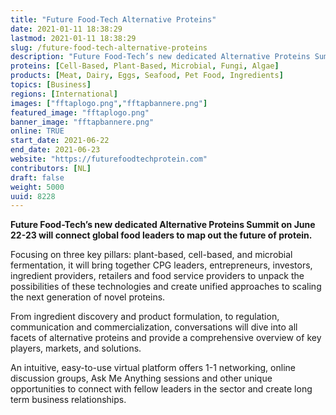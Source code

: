 ```yaml
---
title: "Future Food-Tech Alternative Proteins"
date: 2021-01-11 18:38:29
lastmod: 2021-01-11 18:38:29
slug: /future-food-tech-alternative-proteins
description: "Future Food-Tech’s new dedicated Alternative Proteins Summit on June 22-23 will connect global food leaders to map out the future of protein.Focusing on three key pillars: plant-based, cell-based, and microbial fermentation, it will bring together CPG leaders, entrepreneurs, investors, ingredient providers, retailers and food service providers to unpack the possibilities of these technologies and create unified approaches to scaling the next generation of novel proteins."
proteins: [Cell-Based, Plant-Based, Microbial, Fungi, Algae]
products: [Meat, Dairy, Eggs, Seafood, Pet Food, Ingredients]
topics: [Business]
regions: [International]
images: ["fftaplogo.png","fftapbannere.png"]
featured_image: "fftaplogo.png"
banner_image: "fftapbannere.png"
online: TRUE
start_date: 2021-06-22
end_date: 2021-06-23
website: "https://futurefoodtechprotein.com"
contributors: [NL]
draft: false
weight: 5000
uuid: 8228
---
```

<p><strong>Future Food-Tech’s new dedicated Alternative Proteins Summit on June 22-23 will connect global food leaders to map out the future of protein.</strong></p>
<p>Focusing on three key pillars: plant-based, cell-based, and microbial fermentation, it will bring together CPG leaders, entrepreneurs, investors, ingredient providers, retailers and food service providers to unpack the possibilities of these technologies and create unified approaches to scaling the next generation of novel proteins.</p>
<p>From ingredient discovery and product formulation, to regulation, communication and commercialization, conversations will dive into all facets of alternative proteins and provide a comprehensive overview of key players, markets, and solutions.</p>
<p>An intuitive, easy-to-use virtual platform offers 1-1 networking, online discussion groups, Ask Me Anything sessions and other unique opportunities to connect with fellow leaders in the sector and create long term business relationships.</p>
